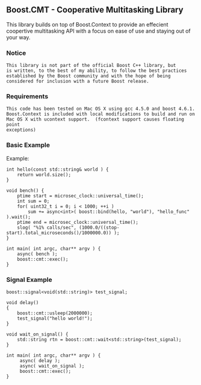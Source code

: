 Boost.CMT - Cooperative Multitasking Library
---------------------------------------

This library builds on top of Boost.Context to provide 
an effecient coopertive multitasking API with a focus 
on ease of use and staying out of your way.

### Notice ###

    This library is not part of the official Boost C++ library, but
    is written, to the best of my ability, to follow the best practices
    established by the Boost community and with the hope of being 
    considered for inclusion with a future Boost release.

### Requirements ###
    
    This code has been tested on Mac OS X using gcc 4.5.0 and boost 4.6.1.
    Boost.Context is included with local modifications to build and run on
    Mac OS X with ucontext support.  (fcontext support causes floating point
    exceptions)


### Basic Example ###

Example:

    int hello(const std::string& world ) {
        return world.size(); 
    }

    void bench() {
        ptime start = microsec_clock::universal_time();
        int sum = 0;
        for( uint32_t i = 0; i < 1000; ++i ) 
            sum += async<int>( boost::bind(hello, "world"), "hello_func" ).wait();
        ptime end = microsec_clock::universal_time();
        slog( "%1% calls/sec", (1000.0/((stop-start).total_microseconds()/1000000.0)) );
    }

    int main( int argc, char** argv ) {
        async( bench );
        boost::cmt::exec(); 
    }

### Signal Example ###

    boost::signal<void(std::string)> test_signal;
   
    void delay()
    {
        boost::cmt::usleep(2000000);
        test_signal("hello world!");
    }

    void wait_on_signal() {
        std::string rtn = boost::cmt::wait<std::string>(test_signal);
    }

    int main( int argc, char** argv ) {
         async( delay );
         async( wait_on_signal );
         boost::cmt::exec(); 
    }


